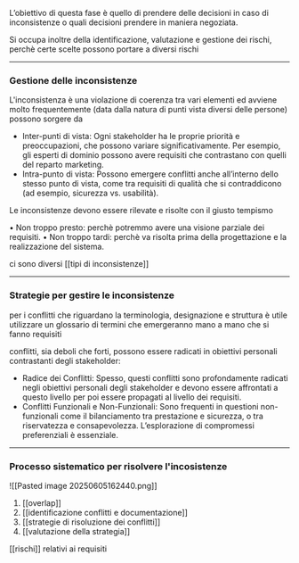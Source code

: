 L’obiettivo di questa fase è quello di prendere delle decisioni in caso di inconsistenze o quali decisioni prendere in maniera negoziata.

Si occupa inoltre della identificazione, valutazione e gestione dei rischi, perchè certe scelte possono portare a diversi rischi


---
### Gestione delle inconsistenze

L'inconsistenza è una violazione di coerenza tra vari elementi ed avviene molto frequentemente (data dalla natura di punti vista diversi delle persone) possono sorgere da 

 - Inter-punti di vista: 
	 Ogni stakeholder ha le proprie priorità e preoccupazioni, che possono variare significativamente. Per esempio, gli esperti di dominio possono avere requisiti che contrastano con quelli del reparto marketing. 
 - Intra-punto di vista: 
	 Possono emergere conflitti anche all’interno dello stesso punto di vista, come tra requisiti di qualità che si contraddicono (ad esempio, sicurezza vs. usabilità).

Le inconsistenze devono essere rilevate e risolte con il giusto tempismo

• Non troppo presto: 
	perchè potremmo avere una visione parziale dei requisiti. 
• Non troppo tardi:
	perchè va risolta prima della progettazione e la realizzazione del sistema.

ci sono diversi [[tipi di inconsistenze]]

---
### Strategie per gestire le inconsistenze

per i conflitti che riguardano la terminologia, designazione e struttura è utile utilizzare un glossario di termini che emergeranno mano a mano che si fanno requisiti

 conflitti, sia deboli che forti, possono essere radicati in obiettivi personali contrastanti degli stakeholder: 
-  Radice dei Conflitti: 
	Spesso, questi conflitti sono profondamente radicati negli obiettivi personali degli stakeholder e devono essere affrontati a questo livello per poi essere propagati al livello dei requisiti.
-  Conflitti Funzionali e Non-Funzionali:
	Sono frequenti in questioni non-funzionali come il bilanciamento tra prestazione e sicurezza, o tra riservatezza e consapevolezza. L’esplorazione di compromessi preferenziali è essenziale.


---
### Processo sistematico per risolvere l'incosistenze

![[Pasted image 20250605162440.png]]

1. [[overlap]]
2. [[identificazione conflitti e documentazione]]
3. [[strategie di risoluzione dei conflitti]]
4. [[valutazione della strategia]]


[[rischi]] relativi ai requisiti